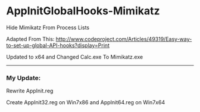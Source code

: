 # AppInitGlobalHooks-Mimikatz
Hide Mimikatz From Process Lists 

Adapted From This:
http://www.codeproject.com/Articles/49319/Easy-way-to-set-up-global-API-hooks?display=Print

Updated to x64 and Changed Calc.exe To Mimikatz.exe

---

### My Update:

Rewrite AppInit.reg

Create AppInit32.reg on Win7x86 and AppInit64.reg on Win7x64
  
